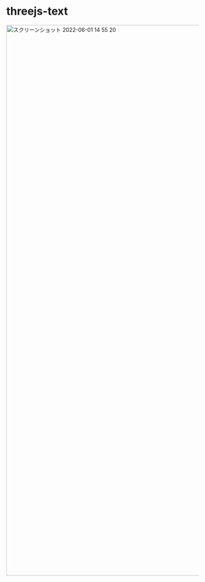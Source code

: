 # threejs-text
<img width="1438" alt="スクリーンショット 2022-06-01 14 55 20" src="https://user-images.githubusercontent.com/39507718/171338270-daa13f61-88e2-4f2e-81c1-daa6061fdd09.png">
